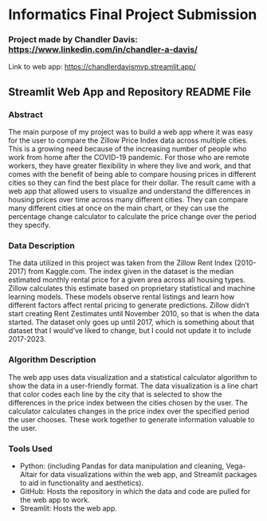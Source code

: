 # Informatics Final Project Submission 

### Project made by Chandler Davis: https://www.linkedin.com/in/chandler-a-davis/

Link to web app: https://chandlerdavismvp.streamlit.app/

## Streamlit Web App and Repository README File

### Abstract

The main purpose of my project was to build a web app where it was easy for the user to compare the Zillow Price Index data across multiple cities. This is a growing need because of the increasing number of people who work from home after the COVID-19 pandemic. For those who are remote workers, they have greater flexibility in where they live and work, and that comes with the benefit of being able to compare housing prices in different cities so they can find the best place for their dollar. 
The result came with a web app that allowed users to visualize and understand the differences in housing prices over time across many different cities. They can compare many different cities at once on the main chart, or they can use the percentage change calculator to calculate the price change over the period they specify. 

### Data Description

The data utilized in this project was taken from the Zillow Rent Index (2010-2017) from Kaggle.com. The index given in the dataset is the median estimated monthly rental price for a given area across all housing types. Zillow calculates this estimate based on proprietary statistical and machine learning models. These models observe rental listings and learn how different factors affect rental pricing to generate predictions. Zillow didn’t start creating Rent Zestimates until November 2010, so that is when the data started. The dataset only goes up until 2017, which is something about that dataset that I would’ve liked to change, but I could not update it to include 2017-2023. 

### Algorithm Description

The web app uses data visualization and a statistical calculator algorithm to show the data in a user-friendly format. The data visualization is a line chart that color codes each line by the city that is selected to show the differences in the price index between the cities chosen by the user. The calculator calculates changes in the price index over the specified period the user chooses. These work together to generate information valuable to the user. 

### Tools Used

-	Python: (including Pandas for data manipulation and cleaning, Vega-Altair for data visualizations within the web app, and Streamlit packages to aid in functionality and aesthetics).
-	GitHub: Hosts the repository in which the data and code are pulled for the web app to work.
-	Streamlit: Hosts the web app.

